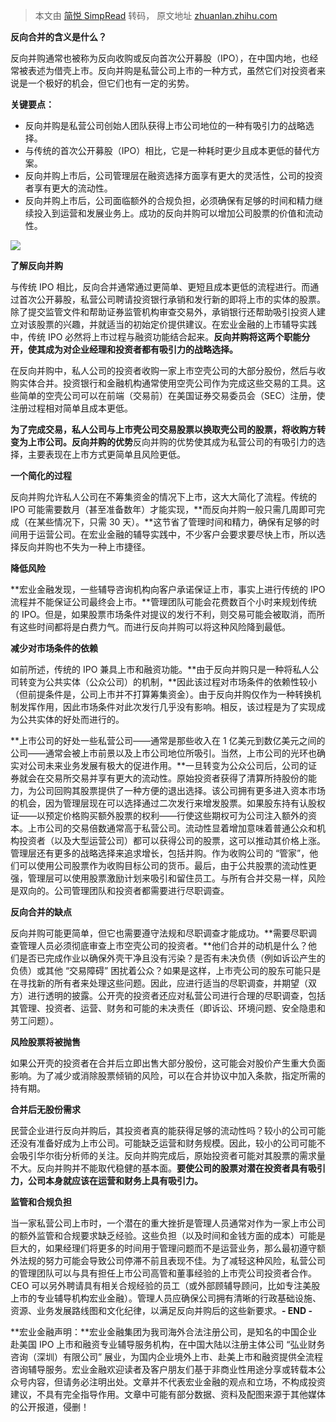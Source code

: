 > 本文由 [简悦 SimpRead](http://ksria.com/simpread/) 转码， 原文地址 [zhuanlan.zhihu.com](https://zhuanlan.zhihu.com/p/567464859)

**反向合并的含义是什么？**

反向并购通常也被称为反向收购或反向首次公开募股（IPO），在中国内地，也经常被表述为借壳上市。反向并购是私营公司上市的一种方式，虽然它们对投资者来说是一个极好的机会，但它们也有一定的劣势。

**关键要点：**

*   反向并购是私营公司创始人团队获得上市公司地位的一种有吸引力的战略选择。
*   与传统的首次公开募股（IPO）相比，它是一种耗时更少且成本更低的替代方案。
*   反向并购上市后，公司管理层在融资选择方面享有更大的灵活性，公司的投资者享有更大的流动性。
*   反向并购上市后，公司面临额外的合规负担，必须确保有足够的时间和精力继续投入到运营和发展业务上。成功的反向并购可以增加公司股票的价值和流动性。  
    

![](https://pic4.zhimg.com/v2-80d1d42634358b9a7533a4d2976f8c6f_r.jpg)

**了解反向并购**

与传统 IPO 相比，反向合并通常通过更简单、更短且成本更低的流程进行。而通过首次公开募股，私营公司聘请投资银行承销和发行新的即将上市的实体的股票。除了提交监管文件和帮助证券监管机构审查交易外，承销银行还帮助吸引投资人建立对该股票的兴趣，并就适当的初始定价提供建议。在宏业金融的上市辅导实践中，传统 IPO 必然将上市过程与融资功能结合起来。**反向并购将这两个职能分开，使其成为对企业经理和投资者都有吸引力的战略选择。**

在反向并购中，私人公司的投资者收购一家上市空壳公司的大部分股份，然后与收购实体合并。投资银行和金融机构通常使用空壳公司作为完成这些交易的工具。这些简单的空壳公司可以在前端（交易前）在美国证券交易委员会（SEC）注册，使注册过程相对简单且成本更低。

**为了完成交易，私人公司与上市壳公司交易股票以换取壳公司的股票，将收购方转变为上市公司。反向并购的优势**反向并购的优势使其成为私营公司的有吸引力的选择，主要表现在上市方式更简单且风险更低。

**一个简化的过程**

反向并购允许私人公司在不筹集资金的情况下上市，这大大简化了流程。传统的 IPO 可能需要数月（甚至准备数年）才能实现，**而反向并购一般只需几周即可完成（在某些情况下，只需 30 天）。**这节省了管理时间和精力，确保有足够的时间用于运营公司。在宏业金融的辅导实践中，不少客户会要求要尽快上市，所以选择反向并购也不失为一种上市捷径。

**降低风险**

**宏业金融发现，一些辅导咨询机构向客户承诺保证上市，事实上进行传统的 IPO 流程并不能保证公司最终会上市。**管理团队可能会花费数百个小时来规划传统的 IPO。但是，如果股票市场条件对提议的发行不利，则交易可能会被取消，而所有这些时间都将是白费力气。而进行反向并购可以将这种风险降到最低。

**减少对市场条件的依赖**

如前所述，传统的 IPO 兼具上市和融资功能。**由于反向并购只是一种将私人公司转变为公共实体（公众公司）的机制，**因此该过程对市场条件的依赖性较小（但前提条件是，公司上市并不打算筹集资金）。由于反向并购仅作为一种转换机制发挥作用，因此市场条件对此次发行几乎没有影响。相反，该过程是为了实现成为公共实体的好处而进行的。

**上市公司的好处一些私营公司——通常是那些收入在 1 亿美元到数亿美元之间的公司——通常会被上市前景以及上市公司地位所吸引。当然，上市公司的光环也确实对公司未来业务发展有极大的促进作用。**一旦转变为公众公司后，公司的证券就会在交易所交易并享有更大的流动性。原始投资者获得了清算所持股份的能力，为公司回购其股票提供了一种方便的退出选择。该公司拥有更多进入资本市场的机会，因为管理层现在可以选择通过二次发行来增发股票。如果股东持有认股权证——以预定价格购买额外股票的权利——行使这些期权可为公司注入额外的资本。上市公司的交易倍数通常高于私营公司。流动性显着增加意味着普通公众和机构投资者（以及大型运营公司）都可以获得公司的股票，这可以推动其价格上涨。管理层还有更多的战略选择来追求增长，包括并购。作为收购公司的 “管家”，他们可以使用公司股票作为收购目标公司的货币。最后，由于公共股票的流动性更强，管理层可以使用股票激励计划来吸引和留住员工。与所有合并交易一样，风险是双向的。公司管理团队和投资者都需要进行尽职调查。

**反向合并的缺点**

反向并购可能更简单，但它也需要遵守法规和尽职调查才能成功。**需要尽职调查管理人员必须彻底审查上市空壳公司的投资者。**他们合并的动机是什么？他们是否已完成作业以确保外壳干净且没有污染？是否有未决负债（例如诉讼产生的负债）或其他 “交易障碍” 困扰着公众？如果是这样，上市壳公司的股东可能只是在寻找新的所有者来处理这些问题。因此，应进行适当的尽职调查，并期望（双方）进行透明的披露。公开壳的投资者还应对私营公司进行合理的尽职调查，包括其管理、投资者、运营、财务和可能的未决责任（即诉讼、环境问题、安全隐患和劳工问题）。

**风险股票将被抛售**

如果公开壳的投资者在合并后立即出售大部分股份，这可能会对股价产生重大负面影响。为了减少或消除股票倾销的风险，可以在合并协议中加入条款，指定所需的持有期。

 **合并后无股份需求**

民营企业进行反向并购后，其投资者真的能获得足够的流动性吗？较小的公司可能还没有准备好成为上市公司。可能缺乏运营和财务规模。因此，较小的公司可能不会吸引华尔街分析师的关注。反向并购完成后，原始投资者可能对其股票的需求量不大。反向并购并不能取代稳健的基本面。**要使公司的股票对潜在投资者具有吸引力，公司本身就应该在运营和财务上具有吸引力。**

**监管和合规负担**

当一家私营公司上市时，一个潜在的重大挫折是管理人员通常对作为一家上市公司的额外监管和合规要求缺乏经验。这些负担（以及时间和金钱方面的成本）可能是巨大的，如果经理们将更多的时间用于管理问题而不是运营业务，那么最初遵守额外法规的努力可能会导致公司停滞不前且表现不佳。为了减轻这种风险，私营公司的管理团队可以与具有担任上市公司高管和董事经验的上市壳公司投资者合作。CEO 可以另外聘请具有相关合规经验的员工（或外部顾辅导顾问，比如专注美股上市的专业辅导机构宏业金融）。管理人员应确保公司拥有清晰的行政基础设施、资源、业务发展路线图和文化纪律，以满足反向并购后的这些新要求。**- END -**

**宏业金融声明：**宏业金融集团为我司海外合法注册公司，是知名的中国企业赴美国 IPO 上市和融资专业辅导服务机构，在中国大陆以注册主体公司 “弘业财务咨询（深圳）有限公司” 展业，为国内企业境外上市、赴美上市和融资提供全流程咨询辅导服务。宏业金融欢迎读者及客户朋友们基于非商业性用途分享或转载本公众号内容，但请务必注明出处。文章并不代表宏业金融的观点和立场，不构成投资建议，不具有完全指导作用。文章中可能有部分数据、资料及配图来源于其他媒体的公开报道，侵删！